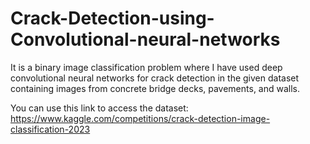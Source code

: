# Crack-Detection-using-Convolutional-neural-networks
It is a binary image classification problem where I have used deep convolutional neural networks for crack detection in the given dataset containing images from concrete bridge decks, pavements, and walls.

You can use this link to access the dataset: https://www.kaggle.com/competitions/crack-detection-image-classification-2023
